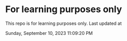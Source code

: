 # For learning purposes only
This repo is for learning purposes only.
Last updated at

Sunday, September 10, 2023 11:09:20 PM

